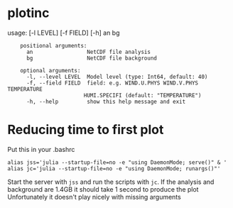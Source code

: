 # plotinc


usage: <PROGRAM> [-l LEVEL] [-f FIELD] [-h] an bg
       
        positional arguments:
          an                 NetCDF file analysis
          bg                 NetCDF file background
       
        optional arguments:
          -l, --level LEVEL  Model level (type: Int64, default: 40)
          -f, --field FIELD  field: e.g. WIND.U.PHYS WIND.V.PHYS TEMPERATURE
                            HUMI.SPECIFI (default: "TEMPERATURE")
          -h, --help         show this help message and exit
      



# Reducing time to first plot

Put this in your .bashrc 

```
alias jss='julia --startup-file=no -e "using DaemonMode; serve()" & '
alias jc='julia --startup-file=no -e "using DaemonMode; runargs()"'
```

Start the server with `jss` and run the scripts with `jc`. 
If the analysis and background are 1.4GB it should take 1 second to produce the plot
Unfortunately it doesn't play nicely with missing arguments 
